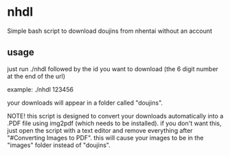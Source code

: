 # nhdl
Simple bash script to download doujins from nhentai without an account

## usage
just run 
./nhdl
followed by the id you want to download (the 6 digit number at the end of the url)

example:
./nhdl 123456

your downloads will appear in a folder called "doujins".


NOTE!
this script is designed to convert your downloads automatically into a .PDF file using img2pdf (which needs to be installed).
if you don't want this, just open the script with a text editor and remove everything after "#Converting Images to PDF".
this will cause your images to be in the "images" folder instead of "doujins".
